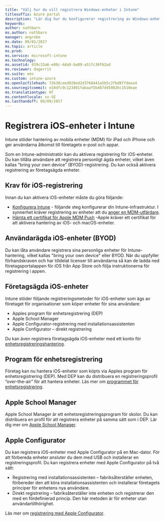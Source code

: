 ```yaml
---
title: "Välj hur du vill registrera Windows-enheter i Intune"
titlesuffix: Azure portal
description: "Lär dig hur du konfigurerar registrering av Windows-enheter i Microsoft Intune.\""
keywords: 
author: nathbarn
ms.author: nathbarn
manager: angrobe
ms.date: 09/01/2017
ms.topic: article
ms.prod: 
ms.service: microsoft-intune
ms.technology: 
ms.assetid: 439c33a6-e80c-4da9-ba09-a51fc36f62ad
ms.reviewer: dagerrit
ms.suite: ems
ms.custom: intune-azure
ms.openlocfilehash: 72b30ceed928ed2d3768441a5b5c2fbd8ffdeea4
ms.sourcegitcommit: e10dfc9c123401fabaaf5b487d459826c1510eae
ms.translationtype: HT
ms.contentlocale: sv-SE
ms.lasthandoff: 09/09/2017
---
```

# <a name="enroll-ios-devices-in-intune"></a>Registrera iOS-enheter i Intune

Intune stöder hantering av mobila enheter (MDM) för iPad och iPhone och ger användarna åtkomst till företagets e-post och appar.

Som en Intune-administratör kan du aktivera registrering för iOS-enheter. Du kan tillåta användare att registrera personligt ägda enheter, vilket även kallas ”bring your own device” (BYOD)-registrering. Du kan också aktivera registrering av företagsägda enheter.

## <a name="prerequisites-for-ios-enrollment"></a>Krav för iOS-registrering
Innan du kan aktivera iOS-enheter måste du göra följande:
- [Konfigurera Intune](setup-steps.md) - följande steg konfigurerar din Intune-infrastruktur. I synnerhet kräver registrering av enheter att du [anger en MDM-utfärdare](mdm-authority-set.md).
- [Hämta ett certifikat för Apple MDM Push](apple-mdm-push-certificate-get.md) -Apple kräver ett certifikat för att aktivera hantering av iOS- och macOS-enheter.

## <a name="user-owned-ios-devices-byod"></a>Användarägda iOS-enheter (BYOD)

Du kan låta användare registrera sina personliga enheter för Intune-hantering, vilket kallas "bring your own device" eller BYOD. När du uppfyller förhandskraven och har tilldelat licenser till användarna så kan de ladda ned företagsportalappen för iOS från App Store och följa instruktionerna för registrering i appen.

## <a name="company-owned-ios-devices"></a>Företagsägda iOS-enheter
Intune stöder följande registreringsmetoder för iOS-enheter som ägs av företaget för organisationer som köper enheter för sina användare:

- Apples program för enhetsregistrering (DEP)
- Apple School Manager
- Apple Configurator-registrering med installationsassistenten
- Apple Configurator – direkt registrering

Du kan även registrera företagsägda iOS-enheter med ett konto för [enhetsregistreringshantering](device-enrollment-manager-enroll.md).

## <a name="device-enrollment-program"></a>Program för enhetsregistrering
Företag kan nu hantera iOS-enheter som köpts via Apples program för enhetsregistrering (DEP). Med DEP kan du distribuera en registreringsprofil ”over-the-air” för att hantera enheter. Läs mer om [programmet för enhetsregistrering](device-enrollment-program-enroll-ios.md).

## <a name="apple-school-manager"></a>Apple School Manager
Apple School Manager är ett enhetsregistreringsprogram för skolor. Du kan distribuera en profil för att registrera enheter på samma sätt som i DEP. Lär dig mer om [Apple School Manager](apple-school-manager-set-up-ios.md).

## <a name="apple-configurator"></a>Apple Configurator
Du kan registrera iOS-enheter med Apple Configurator på en Mac-dator. För att förbereda enheter ansluter du dem med USB och installerar en registreringsprofil. Du kan registrera enheter med Apple Configurator på två sätt:
- Registrering med installationsassistenten – fabriksåterställer enheten, förbereder den att köra installationsassistenten och installerar företagets principer för enhetens nya användare.
- Direkt registrering – fabriksåterställer inte enheten och registrerar den med en fördefinierad princip. Den här metoden är för enheter utan användartillhörighet.

Läs mer om [registrering med Apple Configurator](apple-configurator-setup-assistant-enroll-ios.md).
